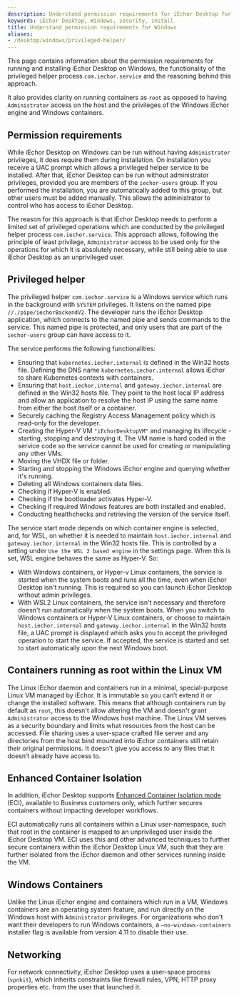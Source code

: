 ```yaml
---
description: Understand permission requirements for iEchor Desktop for Windows
keywords: iEchor Desktop, Windows, security, install
title: Understand permission requirements for Windows
aliases:
- /desktop/windows/privileged-helper/
---
```


This page contains information about the permission requirements for running and installing iEchor Desktop on Windows, the functionality of the privileged helper process `com.iechor.service` and the reasoning behind this approach.

It also provides clarity on running containers as `root` as opposed to having `Administrator` access on the host and the privileges of the Windows iEchor engine and Windows containers.

## Permission requirements

While iEchor Desktop on Windows can be run without having `Administrator` privileges, it does require them during installation. On installation you receive a UAC prompt which allows a privileged helper service to be installed. After that, iEchor Desktop can be run without administrator privileges, provided you are members of the `iechor-users` group. If you performed the installation, you are automatically added to this group, but other users must be added manually. This allows the administrator to control who has access to iEchor Desktop.

The reason for this approach is that iEchor Desktop needs to perform a limited set of privileged operations which are conducted by the privileged helper process `com.iechor.service`. This approach allows, following the principle of least privilege, `Administrator` access to be used only for the operations for which it is absolutely necessary, while still being able to use iEchor Desktop as an unprivileged user.

## Privileged helper

The privileged helper `com.iechor.service` is a Windows service which runs in the background with `SYSTEM` privileges. It listens on the named pipe `//./pipe/iechorBackendV2`. The developer runs the iEchor Desktop application, which connects to the named pipe and sends commands to the service. This named pipe is protected, and only users that are part of the `iechor-users` group can have access to it.

The service performs the following functionalities:
- Ensuring that `kubernetes.iechor.internal` is defined in the Win32 hosts file. Defining the DNS name `kubernetes.iechor.internal` allows iEchor to share Kubernetes contexts with containers.
- Ensuring that `host.iechor.internal` and `gateway.iechor.internal` are defined in the Win32 hosts file. They point to the host local IP address and allow an application to resolve the host IP using the same name from either the host itself or a container.
- Securely caching the Registry Access Management policy which is read-only for the developer.
- Creating the Hyper-V VM `"iEchorDesktopVM"` and managing its lifecycle - starting, stopping and destroying it. The VM name is hard coded in the service code so the service cannot be used for creating or manipulating any other VMs.
- Moving the VHDX file or folder.
- Starting and stopping the Windows iEchor engine and querying whether it's running.
- Deleting all Windows containers data files.
- Checking if Hyper-V is enabled.
- Checking if the bootloader activates Hyper-V.
- Checking if required Windows features are both installed and enabled.
- Conducting healthchecks and retrieving the version of the service itself.

The service start mode depends on which container engine is selected, and, for WSL, on whether it is needed to maintain `host.iechor.internal` and `gateway.iechor.internal` in the Win32 hosts file. This is controlled by a setting under `Use the WSL 2 based engine` in the settings page. When this is set, WSL engine behaves the same as Hyper-V. So:
- With Windows containers, or Hyper-v Linux containers, the service is started when the system boots and runs all the time, even when iEchor Desktop isn't running. This is required so you can launch iEchor Desktop without admin privileges.
- With WSL2 Linux containers, the service isn't necessary and therefore doesn't run automatically when the system boots. When you switch to Windows containers or Hyper-V Linux containers, or choose to maintain `host.iechor.internal` and `gateway.iechor.internal` in the Win32 hosts file, a UAC prompt is displayed which asks you to accept the privileged operation to start the service. If accepted, the service is started and set to start automatically upon the next Windows boot.

## Containers running as root within the Linux VM

The Linux iEchor daemon and containers run in a minimal, special-purpose Linux
VM managed by iEchor. It is immutable so you can’t extend it or change the
installed software.  This means that although containers run by default as
`root`, this doesn't allow altering the VM and doesn't grant `Administrator`
access to the Windows host machine. The Linux VM serves as a security boundary
and limits what resources from the host can be accessed. File sharing uses a
user-space crafted file server and any directories from the host bind mounted
into iEchor containers still retain their original permissions. It doesn't give
you access to any files that it doesn’t already have access to.

## Enhanced Container Isolation

In addition, iEchor Desktop supports [Enhanced Container Isolation
mode](../hardened-desktop/enhanced-container-isolation/_index.md) (ECI),
available to Business customers only, which further secures containers without
impacting developer workflows.

ECI automatically runs all containers within a Linux user-namespace, such that
root in the container is mapped to an unprivileged user inside the iEchor
Desktop VM. ECI uses this and other advanced techniques to further secure
containers within the iEchor Desktop Linux VM, such that they are further
isolated from the iEchor daemon and other services running inside the VM.

## Windows Containers

Unlike the Linux iEchor engine and containers which run in a VM, Windows containers are an operating system feature, and run directly on the Windows host with `Administrator` privileges. For organizations who don't want their developers to run Windows containers, a `–no-windows-containers` installer flag is available from version 4.11 to disable their use.

## Networking

For network connectivity, iEchor Desktop uses a user-space process (`vpnkit`), which inherits constraints like firewall rules, VPN, HTTP proxy properties etc. from the user that launched it.
